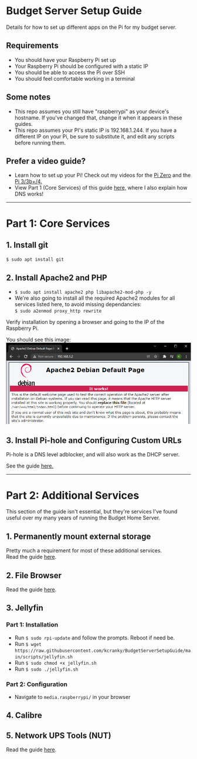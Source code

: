# Budget Server Setup Guide

Details for how to set up different apps on the Pi for my budget server.

## Requirements
* You should have your Raspberry Pi set up
* Your Raspberry Pi should be configured with a static IP
* You should be able to access the Pi over SSH
* You should feel comfortable working in a terminal

## Some notes
- This repo assumes you still have "raspberrypi" as your device's hostname. If you've changed that, change it when it appears in these guides. 
- This repo assumes your PI's static IP is 192.168.1.244. If you have a different IP on your Pi, be sure to substitute it, and edit any scripts before running them.

## Prefer a video guide?
- Learn how to set up your Pi! Check out my videos for the [Pi Zero](https://youtu.be/2vqEQVoK58M) and the [Pi 3/3b+/4.](https://youtu.be/vCw9wKQp4lU)
- View Part 1 (Core Services) of this guide [here,](https://youtu.be/Iou4qwLkyzs) where I also explain how DNS works!

---
# Part 1: Core Services

## 1. Install git

 `$ sudo apt install git`

## 2. Install Apache2 and PHP

 - `$ sudo apt install apache2 php libapache2-mod-php -y`
 - We're also going to install all the required Apache2 modules for all services listed here, to avoid missing dependancies:   
 `$ sudo a2enmod proxy_http rewrite`

Verify installation by opening a browser and going to the IP of the Raspberry Pi.

You should see this image:   
![apache2-default.png][logo]

[logo]: images/apache2-default.png "Apache 2 Default Page"

## 3. Install Pi-hole and Configuring Custom URLs

Pi-hole is a DNS level adblocker, and will also work as the DHCP server.

See the guide [here.](Pi-hole.md)

---

# Part 2: Additional Services
This section of the guide isn't essential, but they're services I've found useful over my many years of running the Budget Home Server.

## 1. Permanently mount external storage
Pretty much a requirement for most of these additional services.   
Read the guide [here](MountDrive.md).

## 2. File Browser
Read the guide [here](FileBrowser.md).

## 3. Jellyfin
### Part 1: Installation
- Run `$ sudo rpi-update` and follow the prompts. Reboot if need be.
- Run `$ wget  https://raw.githubusercontent.com/kcranky/BudgetServerSetupGuide/main/scripts/jellyfin.sh`
- Run `$ sudo chmod +x jellyfin.sh`
- Run `$ sudo ./jellyfin.sh`

### Part 2: Configuration
- Navigate to `media.raspberrypi/` in your browser

## 4. Calibre

## 5. Network UPS Tools (NUT)
Read the guide [here](NUT.md).
